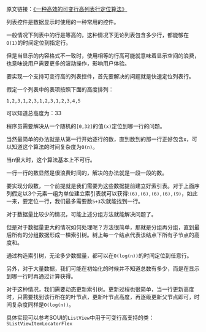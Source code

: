 原文链接：[《一种高效的可变行高列表行定位算法》](http://www.cnblogs.com/setoutsoft/p/4711139.html)

列表控件是数据显示时使用的一种常用的控件。

一般情况下列表中的行是等高的，这种情况下无论列表包含多少行，都能够在`O(1)`的时间定位到指定行。

但是当显示的内容格式不一致时，使用相等的行高可能就意味着显示空间的浪费，也意味说用户需要更多的滚动操作，影响用户体验。

要实现一个支持可变行高的列表控件，首先要解决的问题就是快速定位列表行。

假定一个列表中的表项按照下面的高度排列：

`1,2,3,1,2,3,1,2,3,1,2,3,4,5`

可以知道总高度为：33

程序员需要解决从一个随机的`[0,32]`的值`(x)`定位到哪一行的问题。

当然最简单的办法就是从第一行开始逐行的数，直到数到的那一行正好包含x，可以知道这个算法的时间复杂度为`O(n)`。

当n很大时，这个算法基本上不可行。

一行一行的数显然是很浪费时间的，解决的办法就是一段一段的数。

要实现分段数，一个前提就是我们需要为这些数据提前建立好索引表。对于上面序列假定以3个元素一组为单位建立索引表就可以获得:`(6),(6),(6),(6),(9)`，如此一来，要定位一行，我们最多需要数`5+3`次就能找到一行。

对于数据量比较少的情况，可能上述分组方法就能解决问题了。

但是对于数据量更大的情况如何处理呢？方法很简单，那就是分组再分组，直到最后所有的分组数据形成一棵索引树。树上每一个结点代表该结点下所有子节点的高度和。

通过构造索引树，无论多少数据量，都可以在`O(log(n))`的时间定位到任意行。

另外，对于大量数据，我们可能在初始化的时候并不知道总数有多少，而是在显示到哪一行时再通过计算获得。

对于这种情况，我们需要动态更新索引树。更新过程也很简单，当一行更新高度时，只需要找到该行所在的叶节点，更新叶节点高度，再逐级更新父节点即可，时间复杂度同样是`O(log(n))`。

具体实现可以参考SOUI的`ListView`中用于可变行高支持的类：`SListViewItemLocatorFlex`